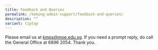 ```yaml
---
title: Feedback and Queries
permalink: /keming-admin-support/feedback-and-queries/
description: ""
variant: tiptap
---
```

<p>Please email us at <a href="mailto:kmps@moe.edu.sg" rel="noopener noreferrer nofollow" target="_blank">kmps@moe.edu.sg</a>. If you need a prompt
reply, do call the General Office at 6896 2054. Thank you.</p>